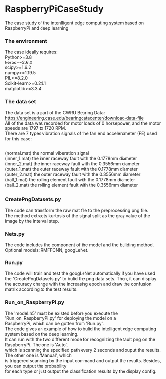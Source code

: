 # RaspberryPiCaseStudy
The case study of the intenlligent edge computing system based on RaspberryPi and deep learning
### The environment
The case ideally requires:  
Python>=3.8  
keras>=2.6.0  
scipy>=1.6.2  
numpy>=1.19.5  
PIL>=8.2.0  
Scikit-learn>=0.24.1  
matplotlib>=3.3.4  

### The data set
The data set is a part of the CWRU Bearing Data: https://engineering.case.edu/bearingdatacenter/download-data-file  
All of the data was recorded for motor loads of 0 horsepower, and the motor speeds are 1797 to 1720 RPM.  
There are 7 types vibration signals of the fan end accelerometer (FE) used for this case:  
##
(normal.mat)  the normal viberation signal  
(inner_1.mat) the inner raceway fault with the 0.1778mm diameter  
(inner_2.mat) the inner raceway fault with the 0.3556mm diameter  
(outer_1.mat) the outer raceway fault with the 0.1778mm diameter  
(outer_2.mat) the outer raceway fault with the 0.3556mm diameter  
(ball_1.mat)  the rolling element fault with the 0.1778mm diameter  
(ball_2.mat)  the rolling element fault with the 0.3556mm diameter  
##  

### CreatePngDatasets.py  
The code can transform the raw mat file to the preprocessing png file.  
The method extracts kurtosis of the signal split as the gray value of the image by the interval step.  

### Nets.py
The code includes the component of the model and the buliding method.  
Optional models: RMFFCNN, googLeNet.

### Run.py  
The code will train and test the googLeNet automatically if you have used the 'CreatePngDatasets.py' to bulid 
the png data sets. Then, it can display the accuracy change with the increasing epoch and draw the confusion 
matrix according to the test results.

### Run_on_RaspberryPi.py
The 'model.h5' must be existed before you execute the 'Run_on_RaspberryPi.py' for deploying the model on a  
RaspberryPi, which can be gotten from 'Run.py'.  
The code gives an example of how to bulid the intelligent edge computing system based on the deep learning.  
It can run with the two different mode for recognizing the fault png on the RaspberryPi. The one is 'Auto',  
which is scanning the specified path every 2 seconds and ouput the results. The other one is 'Manual', which  
is triggered scanning by the input command and output the results. Besides, you can output the probability  
for each type or just output the classification results by the display config. 
